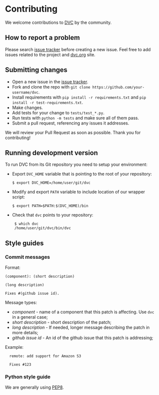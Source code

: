 # Contributing

We welcome contributions to [DVC](https://github.com/iterative/dvc) by the
community.

## How to report a problem

Please search [issue tracker](https://github.com/iterative/dvc/issues) before
creating a new issue. Feel free to add issues related to the project and
[dvc.org](https://dvc.org) site.

## Submitting changes

* Open a new issue in the [issue tracker](https://github.com/iterative/dvc/issues).
* Fork and clone the repo with `git clone https://github.com/your-username/dvc`.
* Install requirements with `pip install -r requirements.txt` and
`pip install -r test-requirements.txt`.
* Make changes.
* Add tests for your change to `tests/test_*.py`.
* Run tests with `python -m tests` and make sure all of them pass.
* Submit a pull request, referencing any issues it addresses.

We will review your Pull Request as soon as possible. Thank you for contributing!

## Running development version

To run DVC from its Git repository you need to setup your environment:

* Export `DVC_HOME` variable that is pointing to the root of your repository:
  ```dvc
  $ export DVC_HOME=/home/user/git/dvc
  ```

* Modify and export `PATH` variable to include location of our wrapper script:
  ```dvc
  $ export PATH=$PATH:$(DVC_HOME)/bin
  ```

* Check that `dvc` points to your repository:
  ```dvc
   $ which dvc
   /home/user/git/dvc/bin/dvc
   ```

## Style guides
### Commit messages

Format:
```
(component): (short description)

(long description) 

Fixes #(github issue id).
```

Message types:

* *component* - name of a component that this patch is affecting. Use `dvc`
in a general case;
* *short description* - short description of the patch;
* *long description* - If needed, longer message describing the patch in more
details;
* *github issue id* - An id of the github issue that this patch is addressing;

Example:
```
  remote: add support for Amazon S3

  Fixes #123
```

### Python style guide
We are generally using [PEP8](https://www.python.org/dev/peps/pep-0008/?).
